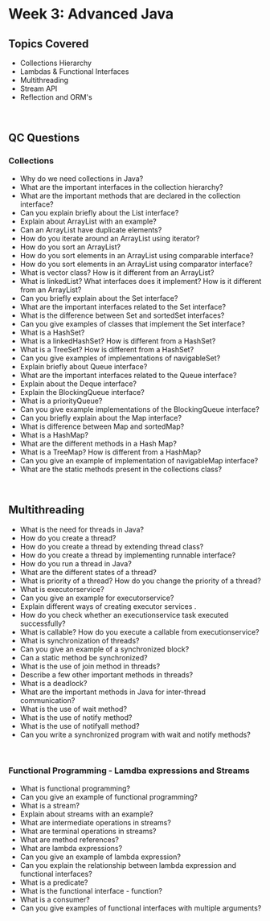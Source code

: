 # Week 3: Advanced Java

## Topics Covered
- Collections Hierarchy
- Lambdas & Functional Interfaces
- Multithreading
- Stream API
- Reflection and ORM's

<br>

## QC Questions

### Collections
- Why do we need collections in Java?
- What are the important interfaces in the collection hierarchy?
- What are the important methods that are declared in the collection interface?
- Can you explain briefly about the List interface?
- Explain about ArrayList with an example?
- Can an ArrayList have duplicate elements?
- How do you iterate around an ArrayList using iterator?
- How do you sort an ArrayList?
- How do you sort elements in an ArrayList using comparable interface?
- How do you sort elements in an ArrayList using comparator interface?
- What is vector class? How is it different from an ArrayList?
- What is linkedList? What interfaces does it implement? How is it different from an ArrayList?
- Can you briefly explain about the Set interface?
- What are the important interfaces related to the Set interface?
- What is the difference between Set and sortedSet interfaces?
- Can you give examples of classes that implement the Set interface?
- What is a HashSet?
- What is a linkedHashSet? How is different from a HashSet?
- What is a TreeSet? How is different from a HashSet?
- Can you give examples of implementations of navigableSet?
- Explain briefly about Queue interface?
- What are the important interfaces related to the Queue interface?
- Explain about the Deque interface?
- Explain the BlockingQueue interface?
- What is a priorityQueue?
- Can you give example implementations of the BlockingQueue interface?
- Can you briefly explain about the Map interface?
- What is difference between Map and sortedMap?
- What is a HashMap?
- What are the different methods in a Hash Map?
- What is a TreeMap? How is different from a HashMap?
- Can you give an example of implementation of navigableMap interface?
- What are the static methods present in the collections class?

<br>

## Multithreading
- What is the need for threads in Java?
- How do you create a thread?
- How do you create a thread by extending thread class?
- How do you create a thread by implementing runnable interface?
- How do you run a thread in Java?
- What are the different states of a thread?
- What is priority of a thread? How do you change the priority of a thread?
- What is executorservice?
- Can you give an example for executorservice?
- Explain different ways of creating executor services .
- How do you check whether an executionservice task executed successfully?
- What is callable? How do you execute a callable from executionservice?
- What is synchronization of threads?
- Can you give an example of a synchronized block?
- Can a static method be synchronized?
- What is the use of join method in threads?
- Describe a few other important methods in threads?
- What is a deadlock?
- What are the important methods in Java for inter-thread communication?
- What is the use of wait method? 
- What is the use of notify method?
- What is the use of notifyall method?
- Can you write a synchronized program with wait and notify methods?

<br>

### Functional Programming - Lamdba expressions and Streams
- What is functional programming?
- Can you give an example of functional programming?
- What is a stream?
- Explain about streams with an example?
- What are intermediate operations in streams?
- What are terminal operations in streams?
- What are method references?
- What are lambda expressions?
- Can you give an example of lambda expression?
- Can you explain the relationship between lambda expression and functional interfaces?
- What is a predicate?
- What is the functional interface - function?
- What is a consumer?
- Can you give examples of functional interfaces with multiple arguments?
